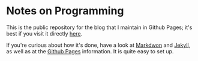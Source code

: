 # Notes on Programming

This is the public repository for the blog that I maintain in Github Pages; it's best if you visit it directly [here](http://alexati.github.io).

If you're curious about how it's done, have a look at [Markdwon](http://daringfireball.net/projects/markdown) and [Jekyll](http://jekyllrb.com), as well as at the [Github Pages](http://pages.github.com) information. It is quite easy to set up.

